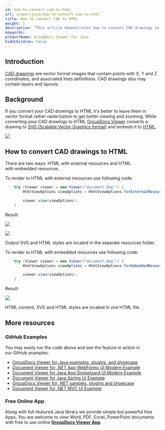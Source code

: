 ```yaml
---
id: how-to-convert-cad-to-html
url: viewer/java/how-to-convert-cad-to-html
title: How to convert CAD to HTML
weight: 5
description: "This article demonstrates how to convert CAD drawings to HTML with GroupDocs.Viewer within your Java applications."
keywords: 
productName: GroupDocs.Viewer for Java
hideChildren: False
---
```

## Introduction

[CAD drawings](https://wiki.fileformat.com/cad/) are vector format images that contain points with X, Y and Z coordinates, and associated lines definitions. CAD drawings also may contain layers and layouts. 

## Background

If you convert your CAD drawings to HTML it's better to leave them in vector format rather rasterization to get better viewing and zooming. While converting your CAD drawings to HTML [GroupDocs.Viewer](https://products.groupdocs.com/viewer) converts a drawing to [SVG (Scalable Vector Graphics format)](https://wiki.fileformat.com/page-description-language/svg/) and embeds it to [HTML](https://wiki.fileformat.com/web/html/).

![](viewer/java/images/how-to-convert-cad-to-html.png)

## How to convert CAD drawings to HTML

There are two ways: HTML with external resources and HTML with embedded resources.

To render to HTML with external resources use following code:

```java
    try (Viewer viewer = new Viewer("document.dwg")) {
        HtmlViewOptions viewOptions = HtmlViewOptions.forExternalResources("page_{0}.html", "page_{0}/resource_{1}", "page_{0}/resources");

        viewer.view(viewOptions);
    }
```

Result:

![](viewer/java/images/how-to-convert-cad-to-html_1.png)

![](viewer/java/images/how-to-convert-cad-to-html_2.png)

Output SVG and HTML styles are located in the separate resources folder.

To render to HTML with embedded resources use following code:

```java
    try (Viewer viewer = new Viewer("document.dwg")) {
        HtmlViewOptions viewOptions = HtmlViewOptions.forEmbeddedResources("page_{0}.html");

        viewer.view(viewOptions);
    }
```

Result:

![](viewer/java/images/how-to-convert-cad-to-html_3.png)

HTML content, SVG and HTML styles are located in one HTML file.

## More resources
### GitHub Examples
You may easily run the code above and see the feature in action in our GitHub examples:
*   [GroupDocs.Viewer for Java examples, plugins, and showcase](https://github.com/groupdocs-viewer/GroupDocs.Viewer-for-Java)
*   [Document Viewer for .NET App WebForms UI Modern Example](https://github.com/groupdocs-viewer/GroupDocs.Viewer-for-.NET-WebForms)    
*   [Document Viewer for Java App Dropwizard UI Modern Example](https://github.com/groupdocs-viewer/GroupDocs.Viewer-for-Java-Dropwizard)    
*   [Document Viewer for Java Spring UI Example](https://github.com/groupdocs-viewer/GroupDocs.Viewer-for-Java-Spring)
*   [GroupDocs.Viewer for .NET samples, plugins and showcase](https://github.com/groupdocs-viewer/GroupDocs.Viewer-for-.NET)
*   [Document Viewer for .NET MVC UI Example](https://github.com/groupdocs-viewer/GroupDocs.Viewer-for-Java-MVC)     

### Free Online App
Along with full-featured Java library we provide simple but powerful free Apps.
You are welcome to view Word, PDF, Excel, PowerPoint documents with free to use online **[GroupDocs Viewer App](https://products.groupdocs.app/viewer)**.